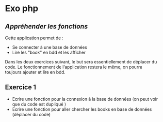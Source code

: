 # Exo php
## _Appréhender les fonctions_

Cette application permet de :

- Se connecter à une base de données
- Lire les "book" en bdd et les afficher

Dans les deux exercices suivant, le but sera essentiellement de déplacer du code.
Le fonctionnement de l'application restera le même, on pourra toujours ajouter et lire en bdd.


## Exercice 1
- Ecrire une fonction pour la connexion à la base de données (on peut voir que du code est dupliqué )
- Ecrire une fonction pour aller chercher les books en base de données (déplacer du code)
